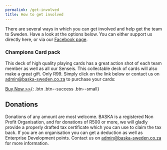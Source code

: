 ```yaml
---
permalink: /get-involved
title: How to get involved
---
```


There are several ways in which you can get involved and help get the team to
Sweden. Have a look at the options below. You can either support us directly
here, or via our [Facebook page](https://www.facebook.com/Baska-Sweden-2018-1427271897380852).

### Champions Card pack
This deck of high quality playing cards has a great action shot of each team
member as well as all our Senseis. This collectable deck of cards will also
make a great gift. Only R99. Simply click on the link below or contact us on [admin@baska-sweden.co.za](mailto:admin@baska-sweden.co.za) to purchase your cards:

[Buy Now >>](https://docs.google.com/forms/d/e/1FAIpQLSe69eO89aGfjMKQGKyXCxKYujk1CHV_cxDB5cMITNFN8oMq4w/viewform?usp=pp_url&entry.1293732567=1){: .btn .btn--success .btn--small}

<!--
### Supporter's Pack
Includes: Deck of Champions Cards, a T-Shirt & a Cap
<br>R500

### Ticket to the [Night of Champions](events)
R1000 per person

### Sponser a page in our book
R100 per page

### Buy a Book of the team
R200
-->

## Donations
Donations of any amount are most welcome. BASKA is a registered Non Profit
Organisation, and for donations of R500 or more, we will gladly provide a
properly drafted tax certificate which you can use to claim the tax back. If
you are an organisation you can get a deduction as well as Enterprise
Development points. Contact us on [admin@baska-sweden.co.za](mailto:admin@baska-sweden.co.za) for more information.

<!--
[Donate](donate){: .btn .btn--success}
-->
